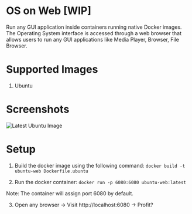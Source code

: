 # OS on Web [WIP]

Run any GUI application inside containers running native Docker images. The Operating System interface is accessed through a web browser that allows users to run any GUI applications like Media Player, Browser, File Browser.
 

# Supported Images
1) Ubuntu 

# Screenshots

![Latest Ubuntu Image]()

# Setup
1) Build the docker image using the following command: `docker build -t ubuntu-web Dockerfile.ubuntu`

2) Run the docker container: `docker run -p 6080:6080 ubuntu-web:latest`

Note: The container will assign port 6080 by default.

3) Open any browser -> Visit http://localhost:6080 -> Profit?
